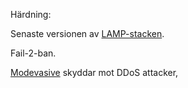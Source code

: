 Härdning:

Senaste versionen av <a href=https://en.wikipedia.org/wiki/LAMP_(software_bundle)>LAMP-stacken</a>.

Fail-2-ban.

<a href=https://www.digitalocean.com/community/tutorials/how-to-protect-against-dos-and-ddos-with-mod_evasive-for-apache-on-centos-7>Modevasive</a> skyddar mot DDoS attacker, 
